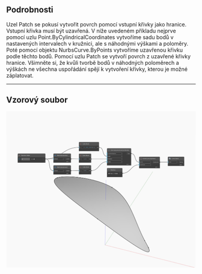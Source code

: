 ## Podrobnosti
Uzel Patch se pokusí vytvořit povrch pomocí vstupní křivky jako hranice. Vstupní křivka musí být uzavřená. V níže uvedeném příkladu nejprve pomocí uzlu Point.ByCylindricalCoordinates vytvoříme sadu bodů v nastavených intervalech v kružnici, ale s náhodnými výškami a poloměry. Poté pomocí objektu NurbsCurve.ByPoints vytvoříme uzavřenou křivku podle těchto bodů. Pomocí uzlu Patch se vytvoří povrch z uzavřené křivky hranice. Všimněte si, že kvůli tvorbě bodů v náhodných poloměrech a výškách ne všechna uspořádání spějí k vytvoření křivky, kterou je možné záplatovat.
___
## Vzorový soubor

![Patch](./Autodesk.DesignScript.Geometry.Curve.Patch_img.jpg)

